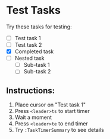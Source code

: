 # Test Tasks

Try these tasks for testing:

- [ ] Test task 1
- [ ] Test task 2  
- [x] Completed task
- [ ] Nested task
  - [ ] Sub-task 1
  - [ ] Sub-task 2

## Instructions:
1. Place cursor on "Test task 1"
2. Press `<leader>ts` to start timer
3. Wait a moment
4. Press `<leader>te` to end timer
5. Try `:TaskTimerSummary` to see details